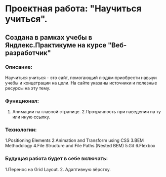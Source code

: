 # Проектная работа: "Научиться учиться".
## Создана в рамках учебы в Яндлекс.Практикуме на курсе "Веб-разработчик"
### Описание:
Научиться учиться - это сайт, помогающий людям приобрести навыуи учебы и концетрации на цели. На сайте указаны источники и полезные ресурсы на эту тему.
### Функционал:
1. Анимации на главной странице. 2.Прозрачность при наведении на ту или иную ссылку.
### Технологии:
1.Positioning Elements 2.Animation and Transform using CSS 3.BEM Methodology 4.File Structure and File Paths (Nested BEM) 5.Git 6.Flexbox 
### Будущая работа будет в себе включать:
1.Перенос на Grid Layout. 2. Адаптивную вёрстку.


